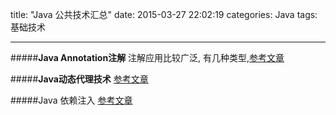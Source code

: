 title: "Java 公共技术汇总"
date: 2015-03-27 22:02:19
categories: Java
tags: 基础技术

----------
#####**Java Annotation注解**
注解应用比较广泛, 有几种类型,[参考文章](http://codekk.com/open-source-project-analysis/detail/Android/Trinea/%E5%85%AC%E5%85%B1%E6%8A%80%E6%9C%AF%E7%82%B9%E4%B9%8BJava%20%E6%B3%A8%E8%A7%A3%20Annotation)


#####**Java动态代理技术**
[参考文章](http://codekk.com/open-source-project-analysis/detail/Android/Caij/%E5%85%AC%E5%85%B1%E6%8A%80%E6%9C%AF%E7%82%B9%E4%B9%8BJava%20%E5%8A%A8%E6%80%81%E4%BB%A3%E7%90%86)


#####Java 依赖注入
[参考文章](http://codekk.com/open-source-project-analysis/detail/Android/%E6%89%94%E7%89%A9%E7%BA%BF/%E5%85%AC%E5%85%B1%E6%8A%80%E6%9C%AF%E7%82%B9%E4%B9%8B%E4%BE%9D%E8%B5%96%E6%B3%A8%E5%85%A5)


